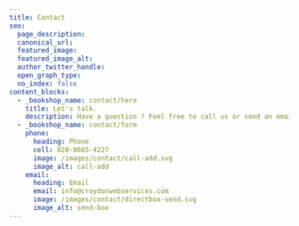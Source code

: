 ```yaml
---
title: Contact
seo:
  page_description:
  canonical_url:
  featured_image:
  featured_image_alt:
  author_twitter_handle:
  open_graph_type:
  no_index: false
content_blocks:
  - _bookshop_name: contact/hero
    title: Let's talk.
    description: Have a question ? Feel free to call us or send an email!
  - _bookshop_name: contact/form
    phone:
      heading: Phone
      cell: 020-8665-4227
      image: /images/contact/call-add.svg
      image_alt: call-add
    email:
      heading: Email
      email: info@croydonwebservices.com
      image: /images/contact/directbox-send.svg
      image_alt: send-box
---
```

